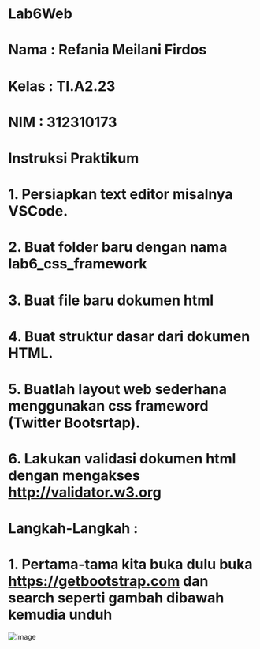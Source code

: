 # Lab6Web
# Nama    : Refania Meilani Firdos
# Kelas   : TI.A2.23
# NIM     : 312310173
# Instruksi Praktikum
# 1. Persiapkan text editor misalnya VSCode.
# 2. Buat folder baru dengan nama lab6_css_framework
# 3. Buat file baru dokumen html
# 4. Buat struktur dasar dari dokumen HTML.
# 5. Buatlah layout web sederhana menggunakan css frameword (Twitter Bootsrtap).
# 6. Lakukan validasi dokumen html dengan mengakses http://validator.w3.org
# Langkah-Langkah : 
# 1. Pertama-tama kita buka dulu buka https://getbootstrap.com dan search seperti gambah dibawah kemudia unduh
![image](https://github.com/user-attachments/assets/1dabd803-3ba7-4cfb-9301-f8c7450088e5)
